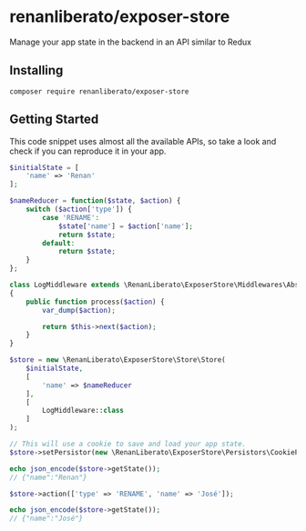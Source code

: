 # renanliberato/exposer-store

Manage your app state in the backend in an API similar to Redux

## Installing

```composer require renanliberato/exposer-store```

## Getting Started

This code snippet uses almost all the available APIs, so take a look and check if you can reproduce it in your app.

```php
$initialState = [
    'name' => 'Renan'
];

$nameReducer = function($state, $action) {
    switch ($action['type']) {
        case 'RENAME':
            $state['name'] = $action['name'];
            return $state;
        default:
            return $state;
    }
};

class LogMiddleware extends \RenanLiberato\ExposerStore\Middlewares\AbstractMiddleware
{
    public function process($action) {
        var_dump($action);

        return $this->next($action);
    }
}

$store = new \RenanLiberato\ExposerStore\Store\Store(
    $initialState,
    [
        'name' => $nameReducer
    ],
    [
        LogMiddleware::class
    ]
);

// This will use a cookie to save and load your app state.
$store->setPersistor(new \RenanLiberato\ExposerStore\Persistors\CookiePersistor('my_app_cookie', 'my_key'));

echo json_encode($store->getState());
// {"name":"Renan"}

$store->action(['type' => 'RENAME', 'name' => 'José']);

echo json_encode($store->getState());
// {"name":"José"}
```

